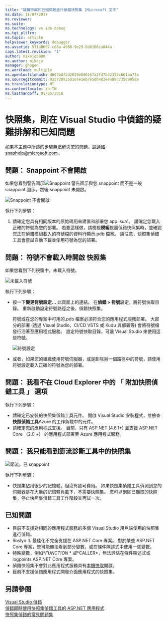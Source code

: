 ```yaml
---
title: "疑難排解和已知問題進行偵錯快照集 |Microsoft 文件"
ms.date: 11/07/2017
ms.reviewer: 
ms.suite: 
ms.technology: vs-ide-debug
ms.tgt_pltfrm: 
ms.topic: article
helpviewer_keywords: debugger
ms.assetid: 511a0697-c68a-4988-9e29-8d0166ca044a
caps.latest.revision: "1"
author: mikejo5000
ms.author: mikejo
manager: ghogen
ms.workload: multiple
ms.openlocfilehash: d007bdf5d2029e896167a2fd7b32359c661aa7fa
ms.sourcegitcommit: 9357209350167e1eb7e50b483e44893735d90589
ms.translationtype: MT
ms.contentlocale: zh-TW
ms.lasthandoff: 01/05/2018
---
```

# <a name="troubleshooting-and-known-issues-for-snapshot-debugging-in-visual-studio"></a>快照集，則在 Visual Studio 中偵錯的疑難排解和已知問題

如果本主題中所述的步驟無法解決您的問題，請連絡snaphelp@microsoft.com。

## <a name="issue-snappoint-does-not-turn-on"></a>問題： Snappoint 不會開啟

如果您看到警告圖示![Snappoint 警告圖示](../debugger/media/snapshot-troubleshooting-snappoint-warning-icon.png "Snappoint 警告圖示")與您 snappoint 而不是一般 snappoint 圖示，然後 snappoint 未開啟。

![Snappoint 不會開啟](../debugger/media/snapshot-troubleshooting-dont-turn-on.png "Snappoint 不會開啟")

執行下列步驟：

1. 請確定您具有相同版本的原始碼用來建置和部署您 app.isua1。 請確定您載入正確的符號為您的部署。 若要這樣做，請檢視**模組**視窗偵錯快照集時，並確認您正在偵錯模組載入的符號檔的資料行顯示.pdb 檔案。 請注意，快照集偵錯工具會嘗試自動下載並使用符號為您的部署。

## <a name="issue-symbols-do-not-load-when-i-open-a-snapshot"></a>問題： 符號不會載入時開啟 快照集

如果您看到下列視窗中，未載入符號。

![未載入符號](../debugger/media/snapshot-troubleshooting-symbols-wont-load.png "不載入符號")

執行下列步驟：

- 按一下**變更符號設定...** 此頁面上的連結。 在**偵錯 > 符號**設定，將符號快取目錄。 重新啟動設定符號路徑之後，偵錯快照集。

   符號或在您的專案中可用的.pdb 檔案必須符合您的應用程式服務部署。 大部分的部署 (透過 Visual Studio，CI/CD VSTS 或 Kudu 與部署等) 會將符號檔發行沿著至應用程式服務。 設定符號快取目錄，可讓 Visual Studio 來使用這些符號。

   ![符號設定](../debugger/media/snapshot-troubleshooting-symbol-settings.png "符號設定")

- 或者，如果您的組織使用符號伺服器，或是卸除另一個路徑中的符號，請使用符號設定載入正確的符號為您的部署。

## <a name="issue-i-cannot-see-the-attach-snapshot-debugger-option-in-the-cloud-explorer"></a>問題： 我看不在 Cloud Explorer 中的 「 附加快照偵錯工具 」 選項

執行下列步驟：

- 請確定已安裝的快照集偵錯工具元件。 開啟 Visual Studio 安裝程式，並檢查**快照偵錯工具**Azure 的工作負載中的元件。
- 請確定您的應用程式支援。 目前，只有 ASP.NET (4.6.1+) 並支援 ASP.NET Core （2.0 +） 的應用程式部署至 Azure 應用程式服務。

## <a name="issue-i-only-see-throttled-snapshots-in-the-diagnostic-tools"></a>問題： 我只能看到節流診斷工具中的快照集

![節流，已 snappoint](../debugger/media/snapshot-troubleshooting-throttled-snapshots.png "節流 snappoint")

執行下列步驟：

- 快照集佔用很少的記憶體，但沒有認可費用。 如果快照集偵錯工具偵測到您的伺服器是在大量的記憶體負載下，不需要快照集。 您可以刪除已擷取的快照集，停止快照集偵錯工具工作階段並再試一次。

## <a name="known-issues"></a>已知問題

- 目前不支援對相同的應用程式服務的多個 Visual Studio 用戶端使用的快照集進行偵錯。
- Roslyn IL 最佳化不完全支援在 ASP.NET Core 專案。 對於某些 ASP.NET Core 專案，您可能無法看到部分變數，或在條件陳述式中使用一些變數。 
- 特殊變數，例如*$FUNCTION*或*$CALLER*，無法評估在條件陳述式或 logpoints ASP.NET Core 專案。
- 偵錯快照集不會對此應用程式服務具有[本機快取](/azure/app-service/app-service-local-cache)開啟。
- 目前不支援偵錯應用程式開發介面應用程式的快照集。

## <a name="see-also"></a>另請參閱

[Visual Studio 偵錯](../debugger/index.md)  
[偵錯即時使用快照集偵錯工具的 ASP.NET 應用程式](../debugger/debug-live-azure-applications.md)  
[快照集偵錯的常見問題集](../debugger/debug-live-azure-apps-faq.md)  
